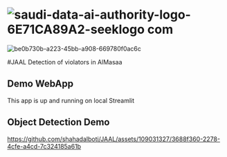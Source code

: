 # ![saudi-data-ai-authority-logo-6E71CA89A2-seeklogo com](https://github.com/shahadalboti/JAAL/assets/109031327/0591f702-9ed9-49a0-b24d-198741266dd6)
![be0b730b-a223-45bb-a908-669780f0ac6c](https://github.com/shahadalboti/JAAL/assets/109031327/4f97afcc-3ffe-4c43-9afb-8e6c4ef52965)


#JAAL Detection of violators in AlMasaa 


## Demo WebApp

This app is up and running on local Streamlit 


##  Object Detection Demo



https://github.com/shahadalboti/JAAL/assets/109031327/3688f360-2278-4cfe-a4cd-7c324185a61b



